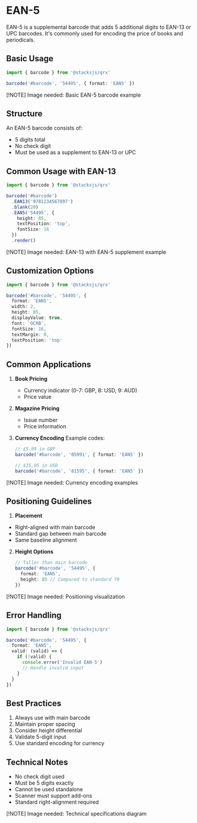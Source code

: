 # EAN-5

EAN-5 is a supplemental barcode that adds 5 additional digits to EAN-13 or UPC barcodes. It's commonly used for encoding the price of books and periodicals.

## Basic Usage

```ts
import { barcode } from '@stacksjs/qrx'

barcode('#barcode', '54495', { format: 'EAN5' })
```

[!NOTE] Image needed: Basic EAN-5 barcode example

## Structure

An EAN-5 barcode consists of:

- 5 digits total
- No check digit
- Must be used as a supplement to EAN-13 or UPC

## Common Usage with EAN-13

```ts
import { barcode } from '@stacksjs/qrx'

barcode('#barcode')
  .EAN13('9781234567897')
  .blank(20)
  .EAN5('54495', {
    height: 85,
    textPosition: 'top',
    fontSize: 16
  })
  .render()
```

[!NOTE] Image needed: EAN-13 with EAN-5 supplement example

## Customization Options

```ts
import { barcode } from '@stacksjs/qrx'

barcode('#barcode', '54495', {
  format: 'EAN5',
  width: 2,
  height: 85,
  displayValue: true,
  font: 'OCRB',
  fontSize: 16,
  textMargin: 0,
  textPosition: 'top'
})
```

## Common Applications

1. **Book Pricing**
   - Currency indicator (0-7: GBP, 8: USD, 9: AUD)
   - Price value

2. **Magazine Pricing**
   - Issue number
   - Price information

3. **Currency Encoding** Example codes:
   ```ts
   // £5.99 in GBP
   barcode('#barcode', '05991', { format: 'EAN5' })

   // $15.95 in USD
   barcode('#barcode', '81595', { format: 'EAN5' })
   ```

[!NOTE] Image needed: Currency encoding examples

## Positioning Guidelines

1. **Placement**
  - Right-aligned with main barcode
  - Standard gap between main barcode
  - Same baseline alignment

2. **Height Options**
   ```ts
   // Taller than main barcode
   barcode('#barcode', '54495', {
     format: 'EAN5',
     height: 85 // Compared to standard 70
   })
   ```

[!NOTE] Image needed: Positioning visualization

## Error Handling

```ts
import { barcode } from '@stacksjs/qrx'

barcode('#barcode', '54495', {
  format: 'EAN5',
  valid: (valid) => {
    if (!valid) {
      console.error('Invalid EAN-5')
      // Handle invalid input
    }
  }
})
```

## Best Practices

1. Always use with main barcode
2. Maintain proper spacing
3. Consider height differential
4. Validate 5-digit input
5. Use standard encoding for currency

## Technical Notes

- No check digit used
- Must be 5 digits exactly
- Cannot be used standalone
- Scanner must support add-ons
- Standard right-alignment required

[!NOTE] Image needed: Technical specifications diagram
